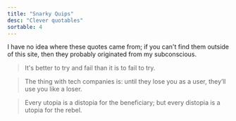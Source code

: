```yaml
---
title: "Snarky Quips"
desc: "Clever quotables"
sortable: 4
---
```


I have no idea where these quotes came from; if you can't find them outside of this site, then they probably originated from my subconscious.

>It's better to try and fail than it is to fail to try.

>The thing with tech companies is: until they lose you as a user, they’ll use you like a loser.

>Every utopia is a distopia for the beneficiary; but every distopia is a utopia for the rebel.
